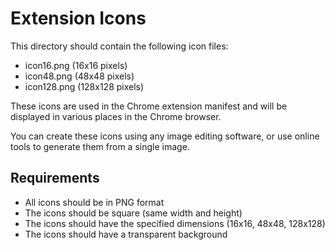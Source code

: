 # Extension Icons

This directory should contain the following icon files:
- icon16.png (16x16 pixels)
- icon48.png (48x48 pixels)
- icon128.png (128x128 pixels)

These icons are used in the Chrome extension manifest and will be displayed in various places in the Chrome browser.

You can create these icons using any image editing software, or use online tools to generate them from a single image.

## Requirements
- All icons should be in PNG format
- The icons should be square (same width and height)
- The icons should have the specified dimensions (16x16, 48x48, 128x128)
- The icons should have a transparent background